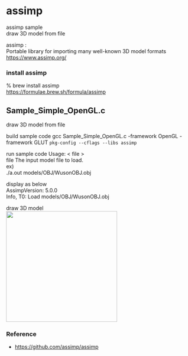 assimp
===============

assimp sample <br/>
draw 3D model from file <br/>

assimp : <br/>
Portable library for importing many well-known 3D model formats <br/>
https://www.assimp.org/ <br/>

###  install assimp
% brew install assimp <br/>
https://formulae.brew.sh/formula/assimp <br/>

## Sample_Simple_OpenGL.c <br/>
draw 3D model from file <br/>

build sample code
gcc   Sample_Simple_OpenGL.c  -framework OpenGL  -framework GLUT   `pkg-config --cflags --libs assimp` <br/>

run sample code 
Usage:  \< file \>  <br/>
file       The input model file to load. <br/>
ex) <br/>
./a.out models/OBJ/WusonOBJ.obj <br/>

display as below <br/>
AssimpVersion: 5.0.0  <br/>
Info,  T0: Load models/OBJ/WusonOBJ.obj <br/>

draw 3D model <br/>
<image src="https://raw.githubusercontent.com/ohwada/MAC_cpp_Samples/master/assimp/result/screenshot_wusonobj.png" width="300" /><br/>

### Reference <br/>
- https://github.com/assimp/assimp

